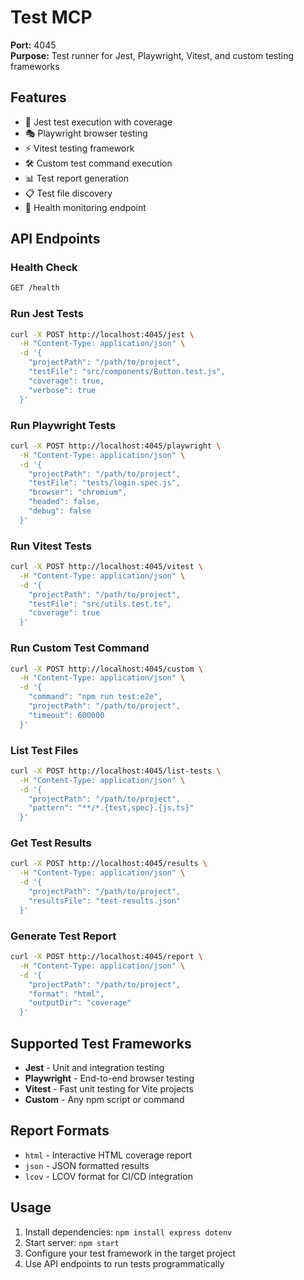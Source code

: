 # Test MCP

**Port:** 4045  
**Purpose:** Test runner for Jest, Playwright, Vitest, and custom testing frameworks

## Features

- 🧪 Jest test execution with coverage
- 🎭 Playwright browser testing
- ⚡ Vitest testing framework
- 🛠️ Custom test command execution
- 📊 Test report generation
- 📋 Test file discovery
- 🏥 Health monitoring endpoint

## API Endpoints

### Health Check
```bash
GET /health
```

### Run Jest Tests
```bash
curl -X POST http://localhost:4045/jest \
  -H "Content-Type: application/json" \
  -d '{
    "projectPath": "/path/to/project",
    "testFile": "src/components/Button.test.js",
    "coverage": true,
    "verbose": true
  }'
```

### Run Playwright Tests
```bash
curl -X POST http://localhost:4045/playwright \
  -H "Content-Type: application/json" \
  -d '{
    "projectPath": "/path/to/project",
    "testFile": "tests/login.spec.js",
    "browser": "chromium",
    "headed": false,
    "debug": false
  }'
```

### Run Vitest Tests
```bash
curl -X POST http://localhost:4045/vitest \
  -H "Content-Type: application/json" \
  -d '{
    "projectPath": "/path/to/project",
    "testFile": "src/utils.test.ts",
    "coverage": true
  }'
```

### Run Custom Test Command
```bash
curl -X POST http://localhost:4045/custom \
  -H "Content-Type: application/json" \
  -d '{
    "command": "npm run test:e2e",
    "projectPath": "/path/to/project",
    "timeout": 600000
  }'
```

### List Test Files
```bash
curl -X POST http://localhost:4045/list-tests \
  -H "Content-Type: application/json" \
  -d '{
    "projectPath": "/path/to/project",
    "pattern": "**/*.{test,spec}.{js,ts}"
  }'
```

### Get Test Results
```bash
curl -X POST http://localhost:4045/results \
  -H "Content-Type: application/json" \
  -d '{
    "projectPath": "/path/to/project",
    "resultsFile": "test-results.json"
  }'
```

### Generate Test Report
```bash
curl -X POST http://localhost:4045/report \
  -H "Content-Type: application/json" \
  -d '{
    "projectPath": "/path/to/project",
    "format": "html",
    "outputDir": "coverage"
  }'
```

## Supported Test Frameworks

- **Jest** - Unit and integration testing
- **Playwright** - End-to-end browser testing
- **Vitest** - Fast unit testing for Vite projects
- **Custom** - Any npm script or command

## Report Formats

- `html` - Interactive HTML coverage report
- `json` - JSON formatted results
- `lcov` - LCOV format for CI/CD integration

## Usage

1. Install dependencies: `npm install express dotenv`
2. Start server: `npm start`
3. Configure your test framework in the target project
4. Use API endpoints to run tests programmatically